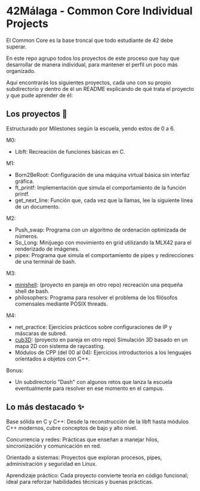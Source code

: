 # 42Málaga - Common Core Individual Projects

El Common Core es la base troncal que todo estudiante de 42 debe superar.

En este repo agrupo todos los proyectos de este proceso que hay que desarrollar de manera individual, para mantener el perfil un poco más organizado.

Aquí encontrarás los siguientes proyectos, cada uno con su propio subdirectorio y dentro de él un README explicando de qué trata el proyecto y que pude aprender de él:

## Los proyectos 📂

Estructurado por Milestones según la escuela, yendo estos de 0 a 6.

M0:
- Libft: Recreación de funciones básicas en C.

M1:
- Born2BeRoot: Configuración de una máquina virtual básica sin interfaz gráfica.
- ft_printf: Implementación que simula el comportamiento de la función printf.
- get_next_line: Función que, cada vez que la llamas, lee la siguiente línea de un documento.

M2:
- Push_swap: Programa con un algoritmo de ordenación optimizada de números.
- So_Long: Minijuego con movimiento en grid utilizando la MLX42 para el renderizado de imágenes.
- pipex: Programa que simula el comportamiento de pipes y redirecciones de una terminal de bash.

M3: 
- [minishell](https://github.com/JordiDevv/minishell): (proyecto en pareja en otro repo) recreación una pequeña shell de bash.
- philosophers: Programa para resolver el problema de los filósofos comensales mediante POSIX threads.

M4:
- net_practice: Ejercicios prácticos sobre configuraciones de IP y máscaras de subred.
- [cub3D](https://github.com/anatermay/cub3d): (proyecto en pareja en otro repo) Simulación 3D basado en un mapa 2D con sistema de raycasting.
- Módulos de CPP (del 00 al 04): Ejercicios introductorios a los lenguajes orientados a objetos con C++.

Bonus:
- Un subdirectorio "Dash" con algunos retos que lanza la escuela eventualmente para resolver en ese momento en el campus.

## Lo más destacado ✨

Base sólida en C y C++: Desde la reconstrucción de la libft hasta módulos C++ modernos, cubre conceptos de bajo y alto nivel.

Concurrencia y redes: Prácticas que enseñan a manejar hilos, sincronización y comunicación en red.

Orientado a sistemas: Proyectos que exploran procesos, pipes, administración y seguridad en Linux.

Aprendizaje práctico: Cada proyecto convierte teoría en código funcional; ideal para reforzar habilidades técnicas y buenas prácticas.

